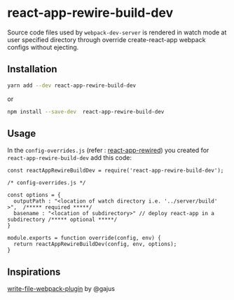 # react-app-rewire-build-dev



Source code files used by `webpack-dev-server` is rendered in watch mode at user specified directory through override create-react-app webpack configs without ejecting.


## Installation

```sh
yarn add --dev react-app-rewire-build-dev
```

or

```sh
npm install --save-dev  react-app-rewire-build-dev
```


## Usage
In the `config-overrides.js` (refer : [react-app-rewired](https://github.com/timarney/react-app-rewired)) you created for `react-app-rewire-build-dev` add this code:

```
const reactAppRewireBuildDev = require('react-app-rewire-build-dev');

/* config-overrides.js */

const options = {
  outputPath : "<location of watch directory i.e. '../server/build' >",  /***** required *****/
  basename : "<location of subdirectory>" // deploy react-app in a subdirectory /***** optional *****/
}

module.exports = function override(config, env) {
  return reactAppRewireBuildDev(config, env, options);
}
```

## Inspirations
[write-file-webpack-plugin](https://github.com/gajus/write-file-webpack-plugin) by @gajus
